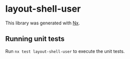 # layout-shell-user

This library was generated with [Nx](https://nx.dev).

## Running unit tests

Run `nx test layout-shell-user` to execute the unit tests.
